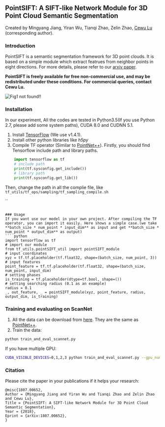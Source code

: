 ## PointSIFT: A SIFT-like Network Module for 3D Point Cloud Semantic Segmentation

Created by Mingyang Jiang, Yiran Wu, Tianqi Zhao, Zelin Zhao, [Cewu Lu](http://mvig.sjtu.edu.cn/) (corresponding author).

### Introduction

PointSIFT is a semantic segmentation framework for 3D point clouds. It is based on a simple module which extract featrues from neighbor points in eight directions. For more details, please refer to our [arxiv paper](https://arxiv.org/abs/1807.00652).

**PointSIFT is freely available for free non-commercial use, and may be redistributed under these conditions. For commercial queries, contact Cewu Lu.**

![Fig1 not found!!](img/fig1.png)

### Installation

In our experiment, All the codes are tested in Python3.5(If you use Python 2.7, please add some system paths), CUDA 8.0 and CUDNN 5.1. 

1. Install [TensorFlow](https://www.tensorflow.org/install/) (We use v1.4.1).
2. Install other python libraries like *h5py* 
3. Compile TF operator (Similar to [PointNet++](https://github.com/charlesq34/pointnet2#compile-customized-tf-operators)).  Firstly, you should find Tensorflow include path and library paths.
``` python
    import tensorflow as tf
    # include path
    print(tf.sysconfig.get_include())
    # library path 
    print(tf.sysconfig.get_lib())
```
Then, change the path in all the complie file, like `tf_utils/tf_ops/sampling/tf_sampling_compile.sh`

``
```

### Usage
If you want use our model in your own project. After compiling the TF operator, you can import it easily. Here shows a simple case.(we take **batch_size * num_point * input_dim** as input and get **batch_size * num_point * output_dim** as output)
``` python
import tensorflow as tf
# import our module
from tf_utils.pointSIFT_util import pointSIFT_module
# input coordinates
xyz = tf.tf.placeholder(tf.float32, shape=(batch_size, num_point, 3))
# input features
point_feature = tf.tf.placeholder(tf.float32, shape=(batch_size, num_point, input_dim)
# setting phases
is_training = tf.placeholder(dtype=tf.bool, shape=())
# setting searching radius (0.1 as an example)
radius = 0.1
_, out_feature, _ = pointSIFT_module(xyz, point_feature, radius, output_dim, is_training)
``` 


### Training and evaluating on ScanNet

1. All the data can be download from [here](https://shapenet.cs.stanford.edu/media/scannet_data_pointnet2.zip). They are the same as [PointNet++](https://github.com/charlesq34/pointnet2/tree/master/scannet).
2. Train the data:
``` bash
python train_and_eval_scannet.py
```
If you have multiple GPU:
``` bash
CUDA_VISIBLE_DEVICES=0,1,2,3 python train_and_eval_scannet.py --gpu_num=4
```

### Citation

Please cite the paper in your publications if it helps your research:
```
@misc{1807.00652,
Author = {Mingyang Jiang and Yiran Wu and Tianqi Zhao and Zelin Zhao and Cewu Lu},
Title = {PointSIFT: A SIFT-like Network Module for 3D Point Cloud Semantic Segmentation},
Year = {2018},
Eprint = {arXiv:1807.00652},
}
```

